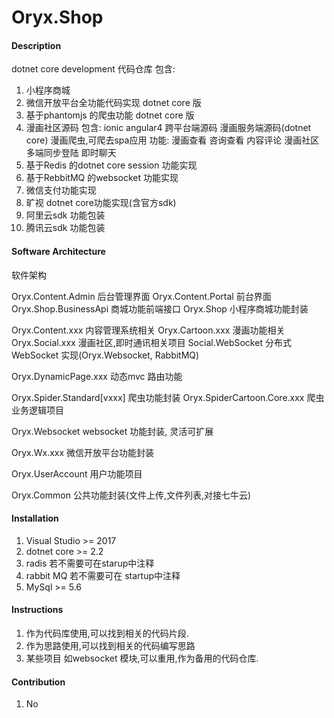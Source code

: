 # Oryx.Shop

#### Description
dotnet core development 代码仓库
包含:
1. 小程序商城
2. 微信开放平台全功能代码实现 dotnet core 版
3. 基于phantomjs 的爬虫功能 dotnet core 版
4. 漫画社区源码
    包含: ionic angular4 跨平台端源码
          漫画服务端源码(dotnet core)
          漫画爬虫,可爬去spa应用
    功能: 漫画查看
          咨询查看
          内容评论
          漫画社区
          多端同步登陆
          即时聊天
5. 基于Redis 的dotnet core session 功能实现
6. 基于RebbitMQ 的websocket 功能实现
7. 微信支付功能实现
8. 旷视 dotnet core功能实现(含官方sdk)
9. 阿里云sdk 功能包装
10. 腾讯云sdk 功能包装



#### Software Architecture
软件架构

Oryx.Content.Admin 后台管理界面
Oryx.Content.Portal 前台界面
Oryx.Shop.BusinessApi 商城功能前端接口
Oryx.Shop 小程序商城功能封装

Oryx.Content.xxx 内容管理系统相关
Oryx.Cartoon.xxx 漫画功能相关
Oryx.Social.xxx 漫画社区,即时通讯相关项目
Social.WebSocket  分布式WebSocket  实现(Oryx.Websocket, RabbitMQ)

Oryx.DynamicPage.xxx 动态mvc 路由功能

Oryx.Spider.Standard[vxxx] 爬虫功能封装
Oryx.SpiderCartoon.Core.xxx 爬虫业务逻辑项目

Oryx.Websocket websocket 功能封装, 灵活可扩展

Oryx.Wx.xxx 微信开放平台功能封装

Oryx.UserAccount 用户功能项目

Oryx.Common  公共功能封装(文件上传,文件列表,对接七牛云)


#### Installation

1. Visual Studio >= 2017 
2. dotnet core >= 2.2
3. radis  若不需要可在starup中注释
4. rabbit MQ 若不需要可在 startup中注释
5. MySql >= 5.6

#### Instructions

1. 作为代码库使用,可以找到相关的代码片段.
2. 作为思路使用,可以找到相关的代码编写思路
3. 某些项目 如websocket 模块,可以重用,作为备用的代码仓库.

#### Contribution

1. No 
